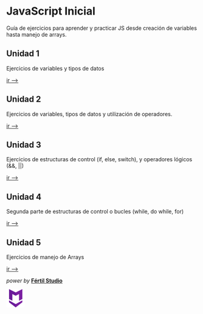 # JavaScript Inicial
Guía de ejercicios para aprender y practicar JS desde creación de variables hasta manejo de arrays. 

## Unidad 1
Ejercicios de variables y tipos de datos

[ir --> ](unidad1/README)

## Unidad 2
Ejercicios de variables, tipos de datos y utilización de operadores. 

[ir --> ](unidad2/README)

## Unidad 3
Ejercicios de estructuras de control (if, else, switch), y operadores lógicos (&&, ||)

[ir --> ](unidad3/README)

## Unidad 4
Segunda parte de estructuras de control o bucles (while, do while, for)

[ir --> ](unidad4/README)

## Unidad 5
Ejercicios de manejo de Arrays

[ir --> ](unidad5/README)


*power by* [**Fértil Studio**](http://fertilstudio.com/) 

![alt text](https://github.com/adam-p/markdown-here/raw/master/src/common/images/icon48.png "Logo Fértil Studio")
